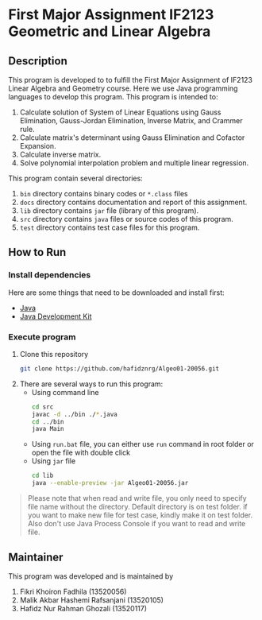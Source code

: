 # First Major Assignment IF2123 Geometric and Linear Algebra

## Description
This program is developed to to fulfill the First Major Assignment of IF2123 Linear Algebra and Geometry course. Here we use Java programming languages to develop this program. This program is intended to:
1. Calculate solution of System of Linear Equations using Gauss Elimination, Gauss-Jordan Elimination, Inverse Matrix, and Crammer rule.
2. Calculate matrix's determinant using Gauss Elimination and Cofactor Expansion.
3. Calculate inverse matrix.
4. Solve polynomial interpolation problem and multiple linear regression.

This program contain several directories:
1. `bin` directory contains binary codes or `*.class` files
2. `docs` directory contains documentation and report of this assignment.
3. `lib` directory contains `jar` file (library of this program).
4. `src` directory contains `java` files or source codes of this program.
5. `test` directory contains test case files for this program.

## How to Run
### Install dependencies
Here are some things that need to be downloaded and install first:
- [Java](https://www.java.com/en/download/)
- [Java Development Kit](https://www.oracle.com/java/technologies/javase-jdk11-downloads.html)

### Execute program
1. Clone this repository
    ```sh
    git clone https://github.com/hafidznrg/Algeo01-20056.git
    ```
2. There are several ways to run this program:
    - Using command line
        ```bash
        cd src
        javac -d ../bin ./*.java
        cd ../bin
        java Main
        ```
    - Using `run.bat` file, you can either use `run` command in root folder or open the file with double click
    - Using `jar` file
        ```bash
        cd lib
        java --enable-preview -jar Algeo01-20056.jar
        ```
    
> Please note that when read and write file, you only need to specify file name without the directory. Default directory is on test folder. if you want to make new file for test case, kindly make it on test folder. Also don't use Java Process Console if you want to read and write file.

## Maintainer
This program was developed and is maintained by
1. Fikri Khoiron Fadhila             (13520056)
2. Malik Akbar Hashemi Rafsanjani    (13520105)
3. Hafidz Nur Rahman Ghozali         (13520117)